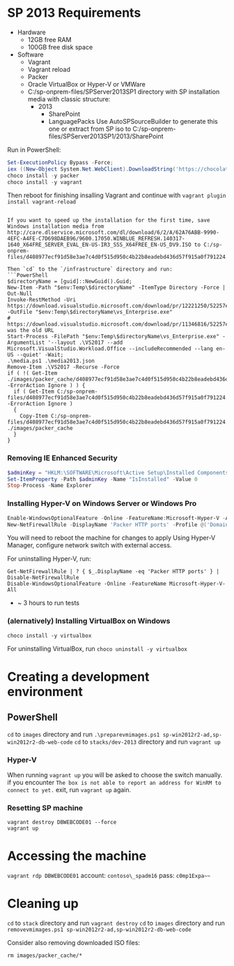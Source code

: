 # SP 2013 Requirements
* Hardware
  * 12GB free RAM
  * 100GB free disk space
* Software
  * Vagrant
  * Vagrant reload
  * Packer
  * Oracle VirtualBox or Hyper-V or VMWare
  * C:/sp-onprem-files/SPServer2013SP1 directory with SP installation media with classic structure:
    * 2013
      * SharePoint
      * LanguagePacks
Use AutoSPSourceBuilder to generate this one or extract from SP iso to C:/sp-onprem-files/SPServer2013SP1/2013/SharePoint

Run in PowerShell:
```PowerShell
Set-ExecutionPolicy Bypass -Force;
iex ((New-Object System.Net.WebClient).DownloadString('https://chocolatey.org/install.ps1'))
choco install -y packer
choco install -y vagrant
```
Then reboot for finishing insalling Vagrant and continue with `vagrant plugin install vagrant-reload`
```

If you want to speed up the installation for the first time, save Windows installation media from http://care.dlservice.microsoft.com/dl/download/6/2/A/62A76ABB-9990-4EFC-A4FE-C7D698DAEB96/9600.17050.WINBLUE_REFRESH.140317-1640_X64FRE_SERVER_EVAL_EN-US-IR3_SSS_X64FREE_EN-US_DV9.ISO to C:/sp-onprem-files/d408977ecf91d58e3ae7c4d0f515d950c4b22b8eadebd436d57f915a0f791224.iso

Then `cd` to the `/infrastructure` directory and run:
```PowerShell
$directoryName = [guid]::NewGuid().Guid;
New-Item -Path "$env:Temp\$directoryName" -ItemType Directory -Force | Out-Null
Invoke-RestMethod -Uri https://download.visualstudio.microsoft.com/download/pr/12221250/52257ee3e96d6e07313e41ad155b155a/vs_Enterprise.exe -OutFile "$env:Temp\$directoryName\vs_Enterprise.exe"
# https://download.visualstudio.microsoft.com/download/pr/11346816/52257ee3e96d6e07313e41ad155b155a/vs_Enterprise.exe was the old URL
Start-Process -FilePath "$env:Temp\$directoryName\vs_Enterprise.exe" -ArgumentList '--layout .\VS2017 --add Microsoft.VisualStudio.Workload.Office --includeRecommended --lang en-US --quiet' -Wait;
.\media.ps1 .\media2013.json
Remove-Item .\VS2017 -Recurse -Force
if ( !( Get-Item ./images/packer_cache/d408977ecf91d58e3ae7c4d0f515d950c4b22b8eadebd436d57f915a0f791224.iso -ErrorAction Ignore ) ) {
  if ( Get-Item C:/sp-onprem-files/d408977ecf91d58e3ae7c4d0f515d950c4b22b8eadebd436d57f915a0f791224.iso -ErrorAction Ignore )
  {
    Copy-Item C:/sp-onprem-files/d408977ecf91d58e3ae7c4d0f515d950c4b22b8eadebd436d57f915a0f791224.iso ./images/packer_cache
  }
}
```

### Removing IE Enhanced Security
```PowerShell
$adminKey = "HKLM:\SOFTWARE\Microsoft\Active Setup\Installed Components\{A509B1A7-37EF-4b3f-8CFC-4F3A74704073}"
Set-ItemProperty -Path $adminKey -Name "IsInstalled" -Value 0
Stop-Process -Name Explorer
```

### Installing Hyper-V on Windows Server or Windows Pro
```PowerShell
Enable-WindowsOptionalFeature -Online -FeatureName:Microsoft-Hyper-V -All
New-NetFirewallRule -DisplayName 'Packer HTTP ports' -Profile @('Domain', 'Private') -Direction Inbound -Action Allow -Protocol TCP -LocalPort 8000-9000 | Out-Null
```
You will need to reboot the machine for changes to apply
Using Hyper-V Manager, configure network switch with external access.

For uninstalling Hyper-V, run:
```
Get-NetFirewallRule | ? { $_.DisplayName -eq 'Packer HTTP ports' } | Disable-NetFirewallRule
Disable-WindowsOptionalFeature -Online -FeatureName Microsoft-Hyper-V-All
```

* ~ 3 hours to run tests

### (alernatively) Installing VirtualBox on Windows
```
choco install -y virtualbox
```
For uninstalling VirtualBox, run `choco uninstall -y virtualbox`

# Creating a development environment

## PowerShell
`cd` to `images` directory and run `.\preparevmimages.ps1 sp-win2012r2-ad,sp-win2012r2-db-web-code`
`cd` to `stacks/dev-2013` directory and run `vagrant up`

### Hyper-V
When running `vagrant up` you will be asked to choose the switch manually.
if you encounter `The box is not able to report an address for WinRM to connect to yet.` exit, run `vagrant up` again.

### Resetting SP machine

```
vagrant destroy DBWEBCODE01 --force
vagrant up
```

# Accessing the machine
`vagrant rdp DBWEBCODE01`
account: `contoso\_spadm16`
pass: `c0mp1Expa~~`

# Cleaning up
`cd` to `stack` directory and run `vagrant destroy`
`cd` to `images` directory and run `removevmimages.ps1 sp-win2012r2-ad,sp-win2012r2-db-web-code`

Consider also removing downloaded ISO files:

`rm images/packer_cache/*`